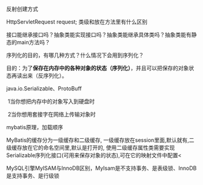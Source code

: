 反射创建方式

HttpServletRequest request; 类级和放在方法里有什么区别

接口能继承接口吗？抽象类能实现接口吗？抽象类能继承具体类吗？抽象类能有静态的main方法吗？

序列化的目的，有哪几种方式？什么情况下会用到序列化？

目的：为了**保存在内存中的各种对象的状态（序列化）**，并且可以把保存的对象状态再读出来（反序列化）。

java.io.Serializable、ProtoBuff

​     1当你想把内存中的对象写入到硬盘时

​     2当你想用套接字在网络上传输对象时

mybatis原理，加载顺序

MyBatis的缓存分为一级缓存和二级缓存,
一级缓存放在session里面,默认就有,二级缓存放在它的命名空间里,默认是打开的,
使用二级缓存属性类需要实现Serializable序列化接口(可用来保存对象的状态),可在它的映射文件中配置<

MySQL引擎MyISAM与InnoDB区别，MyIsam是不支持事务、是表级锁、InnoDB是支持事务、是行级锁